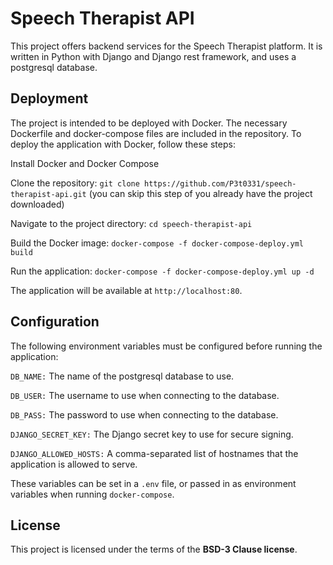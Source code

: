 # Speech Therapist API
This project offers backend services for the Speech Therapist platform. It is written in Python with Django and Django rest framework, and uses a postgresql database.

## Deployment
The project is intended to be deployed with Docker. The necessary Dockerfile and docker-compose files are included in the repository. To deploy the application with Docker, follow these steps:

Install Docker and Docker Compose

Clone the repository: `git clone https://github.com/P3t0331/speech-therapist-api.git` (you can skip this step of you already have the project downloaded)

Navigate to the project directory: `cd speech-therapist-api`

Build the Docker image: `docker-compose -f docker-compose-deploy.yml build`

Run the application: `docker-compose -f docker-compose-deploy.yml up -d`

The application will be available at `http://localhost:80`.

## Configuration
The following environment variables must be configured before running the application:

`DB_NAME:` The name of the postgresql database to use.

`DB_USER:` The username to use when connecting to the database.

`DB_PASS:` The password to use when connecting to the database.

`DJANGO_SECRET_KEY:` The Django secret key to use for secure signing.

`DJANGO_ALLOWED_HOSTS:` A comma-separated list of hostnames that the application is allowed to serve.

These variables can be set in a `.env` file, or passed in as environment variables when running `docker-compose`.

## License
This project is licensed under the terms of the **BSD-3 Clause license**.